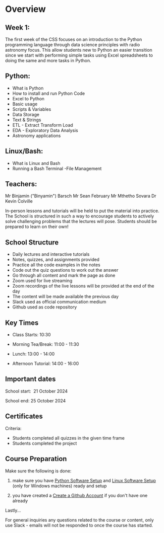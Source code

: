 # Overview

## Week 1:

The first week of the CSS focuses on an introduction to the Python programming language through data science principles with radio astronomy focus. This allow students new to Python an easier transition since we start with performing simple tasks using Excel spreadsheets to doing the same and more tasks in Python.

## Python:

- What is Python
- How to install and run Python Code
- Excel to Python
- Basic usage
- Scripts & Variables
- Data Storage
- Text & Strings
- ETL - Extract Transform Load
- EDA - Exploratory Data Analysis
- Astronomy applications

## Linux/Bash:

- What is Linux and Bash
- Running a Bash Terminal
-File Management

## Teachers:

Mr Binjamin ("Binyamin") Barsch
Mr Sean February
Mr Mthetho Sovara
Dr Kevin Colville 

In-person lessons and tutorials will be held to put the material into practice. The School is structured in such a way to encourage students to actively solve challenging problems that the lectures will pose. Students should be prepared to learn on their own!

## School Structure

- Daily lectures and interactive tutorials
- Notes, quizzes, and assignments provided
- Practice all the code examples in the notes
- Code out the quiz questions to work out the answer
- Go through all content and mark the page as done
- Zoom used for live streaming
- Zoom recordings of the live lessons will be provided at the end of the day
- The content will be made available the previous day
- Slack used as official communication medium
- Github used as code repository

## Key Times

- Class Starts: 10:30

- Morning Tea/Break: 11:00 - 11:30

- Lunch: 13:00 - 14:00

- Afternoon Tutorial: 14:00 - 16:00

## Important dates

School start:  21 October 2024

School end: 25 October 2024

## Certificates

Criteria:

- Students completed all quizzes in the given time frame
- Students completed the project

## Course Preparation

Make sure the following is done:

1. make sure you have [Python Software Setup](https://canvas.instructure.com/courses/9909724/modules/items/113086649) and [Linux Software Setup](https://canvas.instructure.com/courses/9909724/modules/items/113086650) (only for Windows machines) ready and setup

2. you have created a [Create a Github Account](https://canvas.instructure.com/courses/9909724/modules/items/113086651) if you don't have one already

Lastly...

For general inquiries any questions related to the course or content, only use Slack - emails will not be responded to once the course has started.
